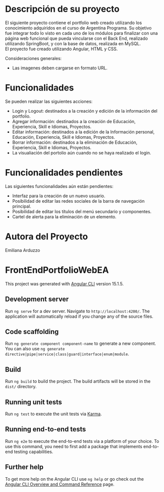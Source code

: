 
# Descripción de su proyecto
El siguiente proyecto contiene el portfolio web creado utilizando los conocimiento adquiridos en el curso de Argentina Programa.  Su objetivo fue integrar todo lo visto en cada uno de los módulos para finalizar con una página web funcional que pueda vincularse con el Back End, realizado utilizando SpringBoot, y con la base de datos, realizada en MySQL.  
El proyecto fue creado utilizando Angular, HTML y CSS.

Consideraciones generales:
 - Las imagenes deben cargarse en formato URL.

# Funcionalidades
Se pueden realizar las siguientes acciones:
  - Login y Logout: destinados a la creación y edición de la información del portfolio. 
  - Agregar información: destinados a la creación de Educación, Experiencia, Skill e Idiomas, Proyectos.
  - Editar información: destinados a la edición de la Información personal, Educación, Experiencia, Skill e Idiomas, Proyectos.
  - Borrar información: destinados a la eliminación de Educación, Experiencia, Skill e Idiomas, Proyectos.
  - La visualiación del portolio aún cuando no se haya realizado el login.

# Funcionalidades pendientes
Las siguientes funcionalidades aún están pendientes:
  - Interfaz para la creación de un nuevo usuario.
  - Posibilidad de editar las redes sociales de la barra de navegación principal.
  - Posibilidad de editar los títulos del menú secundario y componentes.
  - Cartel de alerta para la eliminación de un elemento. 

# Autora del Proyecto
Emiliana Arduzzo

# FrontEndPortfolioWebEA

This project was generated with [Angular CLI](https://github.com/angular/angular-cli) version 15.1.5.

## Development server

Run `ng serve` for a dev server. Navigate to `http://localhost:4200/`. The application will automatically reload if you change any of the source files.

## Code scaffolding

Run `ng generate component component-name` to generate a new component. You can also use `ng generate directive|pipe|service|class|guard|interface|enum|module`.

## Build

Run `ng build` to build the project. The build artifacts will be stored in the `dist/` directory.

## Running unit tests

Run `ng test` to execute the unit tests via [Karma](https://karma-runner.github.io).

## Running end-to-end tests

Run `ng e2e` to execute the end-to-end tests via a platform of your choice. To use this command, you need to first add a package that implements end-to-end testing capabilities.

## Further help

To get more help on the Angular CLI use `ng help` or go check out the [Angular CLI Overview and Command Reference](https://angular.io/cli) page.
